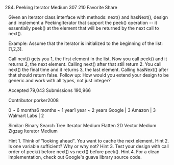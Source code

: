 284. Peeking Iterator
Medium 307 210 Favorite Share

Given an Iterator class interface with methods: next() and hasNext(), design and implement a PeekingIterator that support the peek() operation -- it essentially peek() at the element that will be returned by the next call to next().

Example:
Assume that the iterator is initialized to the beginning of the list: [1,2,3].

Call next() gets you 1, the first element in the list.
Now you call peek() and it returns 2, the next element. Calling next() after that still return 2. 
You call next() the final time and it returns 3, the last element. 
Calling hasNext() after that should return false.
Follow up: How would you extend your design to be generic and work with all types, not just integer?

Accepted 79,043
Submissions 190,966

Contributor porker2008

0 ~ 6 months6 months ~ 1 year1 year ~ 2 years
Google | 3 Amazon | 3 Walmart Labs | 2

Similar:
Binary Search Tree Iterator Medium
Flatten 2D Vector Medium
Zigzag Iterator Medium

Hint 1. Think of "looking ahead". You want to cache the next element.
Hint 2. Is one variable sufficient? Why or why not?
Hint 3. Test your design with call order of peek() before next() vs next() before peek().
Hint 4.  For a clean implementation, check out Google's guava library source code.
